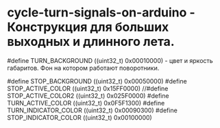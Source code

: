 # cycle-turn-signals-on-arduino - Конструкция для больших выходных и длинного лета. 
#define   TURN_BACKGROUND      ((uint32_t) 0x00010000) - цвет и яркость габаритов. Фон на котором работают поворотники.

#define   STOP_BACKGROUND      ((uint32_t) 0x00050000)
#define   STOP_ACTIVE_COLOR    ((uint32_t) 0x15FF0000)
//#define   STOP_ACTIVE_COLOR2   ((uint32_t) 0x025F0000)
#define   TURN_ACTIVE_COLOR    ((uint32_t) 0x0F5F1300)
#define   TURN_INDICATOR_COLOR ((uint32_t) 0x00090300) 
#define   STOP_INDICATOR_COLOR ((uint32_t) 0x00100000) 
